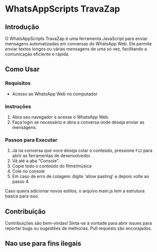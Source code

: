 # WhatsAppScripts TravaZap

## Introdução

O WhatsAppScripts TravaZap é uma ferramenta JavaScript para enviar mensagens automatizadas em conversas do WhatsApp Web. Ele permite enviar textos longos ou várias mensagens de uma só vez, facilitando a comunicação eficiente e rápida.

## Como Usar

### Requisitos

- Acesso ao WhatsApp Web no computador

### Instruções

1. Abra seu navegador e acesse o WhatsApp Web.
2. Faça login se necessário e abra a conversa onde deseja enviar as mensagens.

### Passos para Executar

1. Já na conversa que voce deseja colar o conteúdo, pressione `F12` para abrir as ferramentas de desenvolvedor.
2. Vá até a aba "Console".
3. Copie todo o conteúdo do filme/música 
4. Cole no console 
5. Em caso de erro de colagem: digite 'allow pasting' e depois volte ao passo 4.

Caso queira adicionar novos estilos, o arquivo main.js tem a estrutura basica para isso.

## Contribuição

Contribuições são bem-vindas! Sinta-se à vontade para abrir issues para reportar bugs ou sugestões de melhorias. Pull requests são encorajados.

## Nao use para fins ilegais
